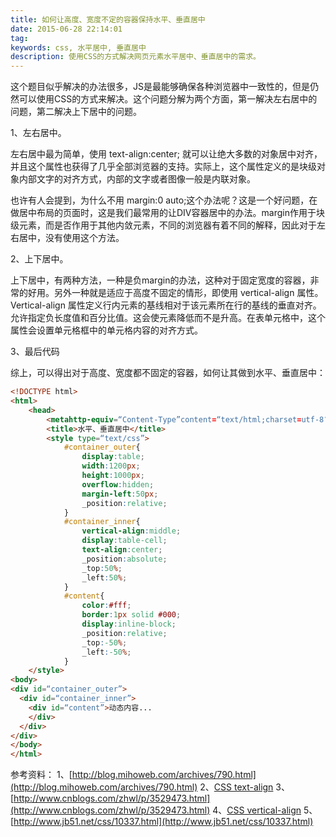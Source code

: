 ```yaml
---
title: 如何让高度、宽度不定的容器保持水平、垂直居中
date: 2015-06-28 22:14:01
tag: 
keywords: css, 水平居中, 垂直居中
description: 使用CSS的方式解决网页元素水平居中、垂直居中的需求。
---
```


这个题目似乎解决的办法很多，JS是最能够确保各种浏览器中一致性的，但是仍然可以使用CSS的方式来解决。这个问题分解为两个方面，第一解决左右居中的问题，第二解决上下居中的问题。

1、左右居中。

左右居中最为简单，使用 text-align:center; 就可以让绝大多数的对象居中对齐，并且这个属性也获得了几乎全部浏览器的支持。实际上，这个属性定义的是块级对象内部文字的对齐方式，内部的文字或者图像一般是内联对象。

也许有人会提到，为什么不用 margin:0 auto;这个办法呢？这是一个好问题，在做居中布局的页面时，这是我们最常用的让DIV容器居中的办法。margin作用于块级元素，而是否作用于其他内敛元素，不同的浏览器有着不同的解释，因此对于左右居中，没有使用这个方法。

2、上下居中。

上下居中，有两种方法，一种是负margin的办法，这种对于固定宽度的容器，非常的好用。另外一种就是适应于高度不固定的情形，即使用 vertical-align 属性。Vertical-align 属性定义行内元素的基线相对于该元素所在行的基线的垂直对齐。允许指定负长度值和百分比值。这会使元素降低而不是升高。在表单元格中，这个属性会设置单元格框中的单元格内容的对齐方式。

3、最后代码

综上，可以得出对于高度、宽度都不固定的容器，如何让其做到水平、垂直居中：

```html
<!DOCTYPE html>
<html>
	<head>
		<metahttp-equiv=“Content-Type”content=“text/html;charset=utf-8″/>
		<title>水平、垂直居中</title>	
		<style type=“text/css”>
			#container_outer{
				display:table;
				width:1200px;
				height:1000px;
				overflow:hidden;
				margin-left:50px;
				_position:relative;
			}
			#container_inner{
				vertical-align:middle;
				display:table-cell;
				text-align:center;
				_position:absolute;
				_top:50%;
				_left:50%;
			}
			#content{
				color:#fff;
				border:1px solid #000;
				display:inline-block;
				_position:relative;
				_top:-50%;
				_left:-50%;
			}
	</style>
<body>	
<div id=“container_outer”>
  <div id=“container_inner”>
    <div id=“content”>动态内容...
    </div>
  </div>
</div>
</body>
</html>
```


参考资料：
1、[http://blog.mihoweb.com/archives/790.html](http://blog.mihoweb.com/archives/790.html)
2、[CSS text-align](http://www.w3school.com.cn/cssref/pr_text_text-align.asp)
3、[http://www.cnblogs.com/zhwl/p/3529473.html](http://www.cnblogs.com/zhwl/p/3529473.html)
4、[CSS vertical-align](http://www.w3school.com.cn/cssref/pr_pos_vertical-align.asp)
5、[http://www.jb51.net/css/10337.html](http://www.jb51.net/css/10337.html)